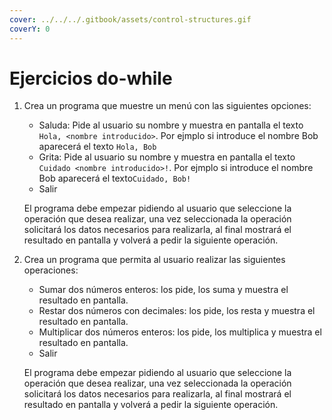 ```yaml
---
cover: ../../../.gitbook/assets/control-structures.gif
coverY: 0
---
```


# Ejercicios do-while

1.  Crea un programa que muestre un menú con las siguientes opciones:

    * Saluda: Pide al usuario su nombre y muestra en pantalla el texto `Hola, <nombre introducido>`. Por ejmplo si introduce el nombre Bob aparecerá el texto `Hola, Bob`
    * Grita: Pide al usuario su nombre y muestra en pantalla el texto `Cuidado <nombre introducido>!`. Por ejmplo si introduce el nombre Bob aparecerá el texto`Cuidado, Bob!`
    * Salir

    El programa debe empezar pidiendo al usuario que seleccione la operación que desea realizar, una vez seleccionada la operación solicitará los datos necesarios para realizarla, al final mostrará el resultado en pantalla y volverá a pedir la siguiente operación.
2.  Crea un programa que permita al usuario realizar las siguientes operaciones:

    * Sumar dos números enteros: los pide, los suma y muestra el resultado en pantalla.
    * Restar dos números con decimales: los pide, los resta y muestra el resultado en pantalla.
    * Multiplicar dos números enteros: los pide, los multiplica y muestra el resultado en pantalla.
    * Salir

    El programa debe empezar pidiendo al usuario que seleccione la operación que desea realizar, una vez seleccionada la operación solicitará los datos necesarios para realizarla, al final mostrará el resultado en pantalla y volverá a pedir la siguiente operación.

